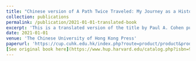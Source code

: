 ```yaml
---
title: "Chinese version of A Path Twice Traveled: My Journey as a Historian of China"
collection: publications
permalink: /publication/2021-01-01-translated-book
excerpt: 'This is a translated version of the title by Paul A. Cohen published in 2019 by Harvard University Press'
date: 2021-01-01
venue: 'The Chinese University of Hong Kong Press'
paperurl: 'https://cup.cuhk.edu.hk/index.php?route=product/product&product_id=4134'
[See original book here](https://www.hup.harvard.edu/catalog.php?isbn=9780674237292)
---
```

